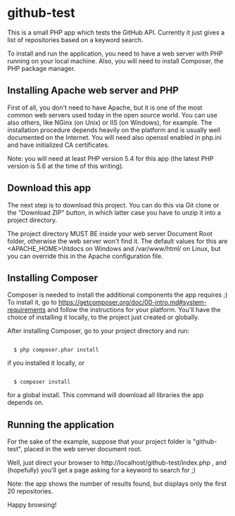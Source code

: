 # github-test
This is a small PHP app which tests the GitHub API. Currently it just gives a list of repositories based on a keyword search.

To install and run the application, you need to have a web server with PHP running on your local machine. Also, you will need to install Composer, the PHP package manager.

## Installing Apache web server and PHP

First of all, you don't need to have Apache, but it is one of the most common web servers used today in the open source world. You can use also others, like NGinx (on Unix) or IIS (on Windows), for example. The installation procedure depends heavily on the platform and is usually well documented on the Internet. You will need also openssl enabled in php.ini and have initialized CA certificates.

Note: you will need at least PHP version 5.4 for this app (the latest PHP version is 5.6 at the time of this writing).

## Download this app

The next step is to download this project. You can do this via Git clone or the "Download ZIP" button, in which latter case you have to unzip it into a project directory.

The project directory MUST BE inside your web server Document Root folder, otherwise the web server won't find it. The default values for this are <APACHE_HOME>\htdocs on Windows and /var/www/html/ on Linux, but you can override this in the Apache configuration file.

## Installing Composer

Composer is needed to install the additional components the app requires ;) To install it, go to https://getcomposer.org/doc/00-intro.md#system-requirements and follow the instructions for your platform. You'll have the choice of installing it locally, to the project just created or globally.

After installing Composer, go to your project directory and run:

<code>
  $ php composer.phar install
</code>

if you installed it locally, or

<code>
  $ composer install
</code>
  
for a global install. This command will download all libraries the app depends on.

## Running the application

For the sake of the example, suppose that your project folder is "github-test", placed in the web server document root.

Well, just direct your browser to http://localhost/github-test/index.php , and (hopefully) you'll get a page asking for a keyword to search for ;)

Note: the app shows the number of results found, but displays only the first 20 repositories.

Happy browsing!






